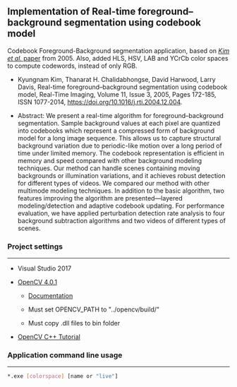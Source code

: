 ## Implementation of Real-time foreground–background segmentation using codebook model

Codebook Foreground-Background segmentation application, based on [*Kim et al.* paper](http://www.sciencedirect.com/science/article/pii/S1077201405000057) from 2005. Also, added HLS, HSV, LAB and YCrCb color spaces to compute codewords, instead of only RGB.

* Kyungnam Kim, Thanarat H. Chalidabhongse, David Harwood, Larry Davis, Real-time foreground–background segmentation using codebook model, Real-Time Imaging, Volume 11, Issue 3, 2005, Pages 172-185, ISSN 1077-2014, https://doi.org/10.1016/j.rti.2004.12.004.

* Abstract: We present a real-time algorithm for foreground–background segmentation. Sample background values at each pixel are quantized into codebooks which represent a compressed form of background model for a long image sequence. This allows us to capture structural background variation due to periodic-like motion over a long period of time under limited memory. The codebook representation is efficient in memory and speed compared with other background modeling techniques. Our method can handle scenes containing moving backgrounds or illumination variations, and it achieves robust detection for different types of videos. We compared our method with other multimode modeling techniques. In addition to the basic algorithm, two features improving the algorithm are presented—layered modeling/detection and adaptive codebook updating. For performance evaluation, we have applied perturbation detection rate analysis to four background subtraction algorithms and two videos of different types of scenes.

### Project settings

---

* Visual Studio 2017

* [OpenCV 4.0.1](https://opencv.org/)

    * [Documentation](https://docs.opencv.org/4.0.1/)
    
    * Must set OPENCV_PATH to "../opencv/build/"

    * Must copy .dll files to bin folder

* [OpenCV C++ Tutorial](https://www.opencv-srf.com)
    
### Application command line usage

---

```bash
*.exe [colorspace] [name or "live"]
```
